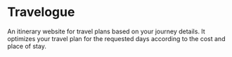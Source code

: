 # Travelogue
An itinerary website for travel plans based on your journey details. It optimizes your travel plan for the requested days according to the cost and place of stay.
